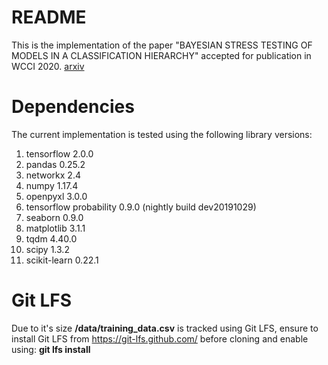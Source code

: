 # README #

This is the implementation of the paper "BAYESIAN STRESS TESTING OF MODELS IN A CLASSIFICATION HIERARCHY" accepted for publication in WCCI 2020. [arxiv](https://arxiv.org/abs/2005.12327)

# Dependencies #

The current implementation is tested using the following library versions:

1. tensorflow 2.0.0
2. pandas 0.25.2
3. networkx 2.4
4. numpy 1.17.4
5. openpyxl 3.0.0
6. tensorflow probability 0.9.0 (nightly build dev20191029)
7. seaborn 0.9.0
8. matplotlib 3.1.1
9. tqdm 4.40.0
10. scipy 1.3.2
11. scikit-learn 0.22.1

# Git LFS #

Due to it's size **/data/training_data.csv** is tracked using Git LFS, ensure to install Git LFS from https://git-lfs.github.com/ before cloning and enable using:
**git lfs install**
